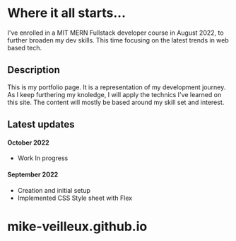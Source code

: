 # Where it all starts...

I've enrolled in a MIT MERN Fullstack developer course in August 2022, to further broaden my dev skills. This time focusing on the latest trends in web based tech.

## Description

This is my portfolio page. It is a representation of my development journey. As I keep furthering my knoledge, I will apply the technics I've learned on this site. The content will mostly be based around my skill set and interest.

## Latest updates

#### October 2022
* Work In progress

#### September 2022
* Creation and initial setup
* Implemented CSS Style sheet with Flex


# mike-veilleux.github.io
